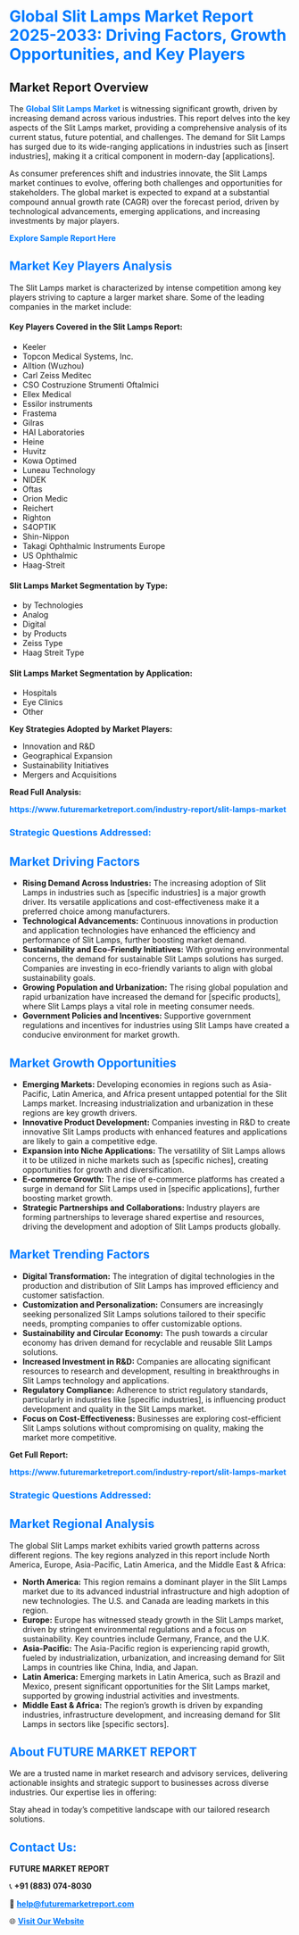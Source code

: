 <h1 style="color: #007BFF;">Global Slit Lamps Market Report 2025-2033: Driving Factors, Growth Opportunities, and Key Players</h1>

<section id="overview">
<h2>Market Report Overview</h2>
<p>The <a href="https://www.futuremarketreport.com/industry-report/slit-lamps-market" style="color: #007BFF; text-decoration: none;"><strong>Global Slit Lamps Market</strong></a> is witnessing significant growth, driven by increasing demand across various industries. This report delves into the key aspects of the Slit Lamps market, providing a comprehensive analysis of its current status, future potential, and challenges. The demand for Slit Lamps has surged due to its wide-ranging applications in industries such as [insert industries], making it a critical component in modern-day [applications].</p>
<p>As consumer preferences shift and industries innovate, the Slit Lamps market continues to evolve, offering both challenges and opportunities for stakeholders. The global market is expected to expand at a substantial compound annual growth rate (CAGR) over the forecast period, driven by technological advancements, emerging applications, and increasing investments by major players.</p>
</section>

<section id="overview">
<p><a href="https://www.futuremarketreport.com/request-sample/reportId=105023" style="color: #007BFF; text-decoration: none;"><strong>Explore Sample Report Here</strong></a></p>
</section>

<section id="key-players">
<h2 style="color: #007BFF;">Market Key Players Analysis</h2>
<p>The Slit Lamps market is characterized by intense competition among key players striving to capture a larger market share. Some of the leading companies in the market include:</p>
<h4>Key Players Covered in the Slit Lamps Report:</h4>
<ul><li>Keeler</li><li>Topcon Medical Systems, Inc.</li><li>Alltion (Wuzhou)</li><li>Carl Zeiss Meditec</li><li>CSO Costruzione Strumenti Oftalmici</li><li>Ellex Medical</li><li>Essilor instruments</li><li>Frastema</li><li>Gilras</li><li>HAI Laboratories</li><li>Heine</li><li>Huvitz</li><li>Kowa Optimed</li><li>Luneau Technology</li><li>NIDEK</li><li>Oftas</li><li>Orion Medic</li><li>Reichert</li><li>Righton</li><li>S4OPTIK</li><li>Shin-Nippon</li><li>Takagi Ophthalmic Instruments Europe</li><li>US Ophthalmic</li><li>Haag-Streit</li></ul>
<h4>Slit Lamps Market Segmentation by Type:</h4>
<ul><li>by Technologies</li><li>Analog</li><li>Digital</li><li>by Products</li><li>Zeiss Type</li><li>Haag Streit Type</li></ul>

<h4>Slit Lamps Market Segmentation by Application:</h4>
<ul><li>Hospitals</li><li>Eye Clinics</li><li>Other</li></ul>
<p><strong>Key Strategies Adopted by Market Players:</strong></p>
<ul>
<li>Innovation and R&D</li>
<li>Geographical Expansion</li>
<li>Sustainability Initiatives</li>
<li>Mergers and Acquisitions</li>
</ul>
</section>

<section>
<p><strong>Read Full Analysis: </strong></p><a href="https://www.futuremarketreport.com/industry-report/slit-lamps-market" style="color: #007BFF; text-decoration: none;"><strong>https://www.futuremarketreport.com/industry-report/slit-lamps-market</strong></a>
<h3 style="color: #007BFF;">Strategic Questions Addressed:</h3>
</section>

<section id="driving-factors">
<h2 style="color: #007BFF;">Market Driving Factors</h2>
<ul>
<li><strong>Rising Demand Across Industries:</strong> The increasing adoption of Slit Lamps in industries such as [specific industries] is a major growth driver. Its versatile applications and cost-effectiveness make it a preferred choice among manufacturers.</li>
<li><strong>Technological Advancements:</strong> Continuous innovations in production and application technologies have enhanced the efficiency and performance of Slit Lamps, further boosting market demand.</li>
<li><strong>Sustainability and Eco-Friendly Initiatives:</strong> With growing environmental concerns, the demand for sustainable Slit Lamps solutions has surged. Companies are investing in eco-friendly variants to align with global sustainability goals.</li>
<li><strong>Growing Population and Urbanization:</strong> The rising global population and rapid urbanization have increased the demand for [specific products], where Slit Lamps plays a vital role in meeting consumer needs.</li>
<li><strong>Government Policies and Incentives:</strong> Supportive government regulations and incentives for industries using Slit Lamps have created a conducive environment for market growth.</li>
</ul>
</section>

<section id="growth-opportunities">
<h2 style="color: #007BFF;">Market Growth Opportunities</h2>
<ul>
<li><strong>Emerging Markets:</strong> Developing economies in regions such as Asia-Pacific, Latin America, and Africa present untapped potential for the Slit Lamps market. Increasing industrialization and urbanization in these regions are key growth drivers.</li>
<li><strong>Innovative Product Development:</strong> Companies investing in R&D to create innovative Slit Lamps products with enhanced features and applications are likely to gain a competitive edge.</li>
<li><strong>Expansion into Niche Applications:</strong> The versatility of Slit Lamps allows it to be utilized in niche markets such as [specific niches], creating opportunities for growth and diversification.</li>
<li><strong>E-commerce Growth:</strong> The rise of e-commerce platforms has created a surge in demand for Slit Lamps used in [specific applications], further boosting market growth.</li>
<li><strong>Strategic Partnerships and Collaborations:</strong> Industry players are forming partnerships to leverage shared expertise and resources, driving the development and adoption of Slit Lamps products globally.</li>
</ul>
</section>

<section id="trending-factors">
<h2 style="color: #007BFF;">Market Trending Factors</h2>
<ul>
<li><strong>Digital Transformation:</strong> The integration of digital technologies in the production and distribution of Slit Lamps has improved efficiency and customer satisfaction.</li>
<li><strong>Customization and Personalization:</strong> Consumers are increasingly seeking personalized Slit Lamps solutions tailored to their specific needs, prompting companies to offer customizable options.</li>
<li><strong>Sustainability and Circular Economy:</strong> The push towards a circular economy has driven demand for recyclable and reusable Slit Lamps solutions.</li>
<li><strong>Increased Investment in R&D:</strong> Companies are allocating significant resources to research and development, resulting in breakthroughs in Slit Lamps technology and applications.</li>
<li><strong>Regulatory Compliance:</strong> Adherence to strict regulatory standards, particularly in industries like [specific industries], is influencing product development and quality in the Slit Lamps market.</li>
<li><strong>Focus on Cost-Effectiveness:</strong> Businesses are exploring cost-efficient Slit Lamps solutions without compromising on quality, making the market more competitive.</li>
</ul>
</section>

<section>
<p><strong>Get Full Report: </strong></p><a href="https://www.futuremarketreport.com/industry-report/slit-lamps-market" style="color: #007BFF; text-decoration: none;"><strong>https://www.futuremarketreport.com/industry-report/slit-lamps-market</strong></a>
<h3 style="color: #007BFF;">Strategic Questions Addressed:</h3>
</section>


<section id="regional-analysis">
<h2 style="color: #007BFF;">Market Regional Analysis</h2>
<p>The global Slit Lamps market exhibits varied growth patterns across different regions. The key regions analyzed in this report include North America, Europe, Asia-Pacific, Latin America, and the Middle East & Africa:</p>
<ul>
<li><strong>North America:</strong> This region remains a dominant player in the Slit Lamps market due to its advanced industrial infrastructure and high adoption of new technologies. The U.S. and Canada are leading markets in this region.</li>
<li><strong>Europe:</strong> Europe has witnessed steady growth in the Slit Lamps market, driven by stringent environmental regulations and a focus on sustainability. Key countries include Germany, France, and the U.K.</li>
<li><strong>Asia-Pacific:</strong> The Asia-Pacific region is experiencing rapid growth, fueled by industrialization, urbanization, and increasing demand for Slit Lamps in countries like China, India, and Japan.</li>
<li><strong>Latin America:</strong> Emerging markets in Latin America, such as Brazil and Mexico, present significant opportunities for the Slit Lamps market, supported by growing industrial activities and investments.</li>
<li><strong>Middle East & Africa:</strong> The region’s growth is driven by expanding industries, infrastructure development, and increasing demand for Slit Lamps in sectors like [specific sectors].</li>
</ul>
</section>

<footer>
<h2 style="color: #007BFF;">About FUTURE MARKET REPORT</h2>
<p>We are a trusted name in market research and advisory services, delivering actionable insights and strategic support to businesses across diverse industries. Our expertise lies in offering:</p>

<p>Stay ahead in today’s competitive landscape with our tailored research solutions.</p>

<h2 style="color: #007BFF;">Contact Us:</h2>
<p><strong>FUTURE MARKET REPORT</strong></p>
<p>📞 <strong>+91 (883) 074-8030</strong></p>
<p>📧 <strong><a href="mailto:help@futuremarketreport.com" style="color: #007BFF;">help@futuremarketreport.com</a></strong></p>
<p>🌐 <strong><a href="https://www.futuremarketreport.com/" style="color: #007BFF;">Visit Our Website</a></strong></p>
</footer>